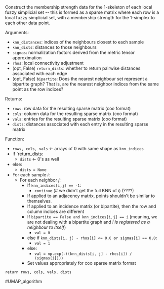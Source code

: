 Construct the membership strength data for the 1-skeleton of each local fuzzy simplicial set -- this is formed as a sparse matrix where each row is a local fuzzy simplicial set, with a membership strength for the 1-simplex to each other data point.

Arguments:
- `knn_distances`: indices of the neighbours closest to each sample
- `knn_dists`: distances to those neighbours
- `sigmas`: normalization factors derived from the metric tensor approximation
- `rhos`: local connectivity adjustment
- (opt, False) `return_dists`: whether to return pairwise distances associated with each edge
- (opt, False) `bipartite`: Does the nearest neighbour set represent a bipartite graph? That is, are the nearest neighbor indices from the same point as the row indices?

Returns:
- `rows`: row data for the resulting sparse matrix (coo format)
- `cols`: column data for the resulting sparse matrix (coo format)
- `vals`: entries for the resulting sparse matrix (coo format)
- `dists`: distances associated with each entry in the resulting sparse matrix

Function:
- `rows, cols, vals` <- arrays of 0 with same shape as `knn_indices`
- If `return_dists:
	- `dists` <- 0's as well
- else:
	- `dists = None`
- For each sample $i$:
	- For each neighbor $j$:
		- If `knn_indices[i,j] == -1`:
			- `continue` (# we didn't get the full KNN of $i$) (????)
		- If applied to an adjacency matrix, points shouldn't be similar to themselves.
		- If applied to an incidence matrix (or bipartite), then the row and column indices are different
		- If `bipartite == False and knn_indices[i,j] == i` (meaning, we are not dealing with a bipartite graph and *$i$ is registered as a neighbour to itself*)
			- `val = 0`
		- else if `knn_dists[i, j] - rhos[i] <= 0.0 or sigmas[i] == 0.0`:
			- `val = 1`
		- else:
			- `val = np.exp(-((knn_dists[i, j] - rhos[i]) / (sigmas[i])))`
		- Set values appropriately for coo sparse matrix format

`return rows, cols, vals, dists`

#UMAP_algorithm 